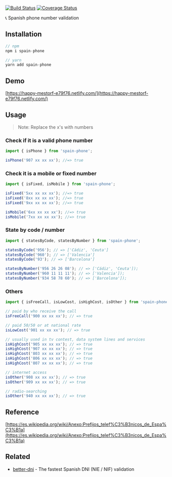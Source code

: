 [![Build Status](https://travis-ci.org/singuerinc/spain-phone.svg?branch=master)](https://travis-ci.org/singuerinc/spain-phone)
[![Coverage Status](https://coveralls.io/repos/github/singuerinc/spain-phone/badge.svg?branch=master)](https://coveralls.io/github/singuerinc/spain-phone?branch=master)

:telephone_receiver: Spanish phone number validation

## Installation

```js
// npm
npm i spain-phone

// yarn
yarn add spain-phone
```

## Demo

[https://happy-mestorf-e79f76.netlify.com/](https://happy-mestorf-e79f76.netlify.com/)

## Usage

> Note: Replace the x's with numbers

### Check if it is a valid phone number

```js
import { isPhone } from 'spain-phone';

isPhone('907 xx xx xx'); //=> true
```

### Check it is a mobile or fixed number

```js
import { isFixed, isMobile } from 'spain-phone';

isFixed('5xx xx xx xx'); //=> true
isFixed('8xx xx xx xx'); //=> true
isFixed('9xx xx xx xx'); //=> true

isMobile('6xx xx xx xx'); //=> true
isMobile('7xx xx xx xx'); //=> true
```

### State by code / number

```js
import { statesByCode, statesByNumber } from 'spain-phone';

statesByCode('956'); // => ['Cádiz', 'Ceuta']
statesByCode('960'); // => ['Valencia']
statesByCode('93'); // => ['Barcelona']

statesByNumber('956 26 26 08'); // => ['Cádiz', 'Ceuta']);
statesByNumber('960 11 11 11'); // => ['Valencia']);
statesByNumber('934 58 78 60'); // => ['Barcelona']);
```

### Others

```js
import { isFreeCall, isLowCost, isHighCost, isOther } from 'spain-phone';

// paid by who receive the call
isFreeCall('900 xx xx xx'); // => true

// paid 50/50 or at national rate
isLowCost('901 xx xx xx'); // => true

// usually used in tv contest, data system lines and services
isHighCost('905 xx xx xx'); // => true
isHighCost('907 xx xx xx'); // => true
isHighCost('803 xx xx xx'); // => true
isHighCost('806 xx xx xx'); // => true
isHighCost('807 xx xx xx'); // => true

// internet access
isOther('908 xx xx xx'); // => true
isOther('909 xx xx xx'); // => true

// radio-searching
isOther('940 xx xx xx'); // => true
```

## Reference

[https://es.wikipedia.org/wiki/Anexo:Prefijos_telef%C3%B3nicos_de_Espa%C3%B1a](https://es.wikipedia.org/wiki/Anexo:Prefijos_telef%C3%B3nicos_de_Espa%C3%B1a)

## Related

* [better-dni](https://github.com/singuerinc/better-dni) - The fastest Spanish DNI (NIE / NIF) validation

